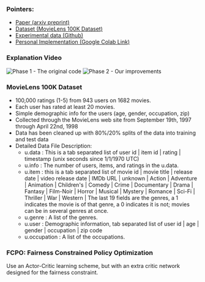 ### Pointers: 
- [Paper (arxiv preprint)](https://arxiv.org/pdf/2101.03584)
- [Dataset (MovieLens 100K Dataset)](https://grouplens.org/datasets/Movielens/)
- [Experimental data (Github)](https://github.com/TobyGE/FCPO)
- [Personal Implementation (Google Colab Link)](https://colab.research.google.com/drive/1ZNfXGe6nSjRmBTUGD2ALOLjtmUfhw96Y#scrollTo=8nuKH3BfrWL3)

### Explanation Video
![Phase 1 - The original code](https://github.com/user-attachments/assets/0d3d5eeb-4ac2-4034-8085-192e8985ea01)
![Phase 2 - Our improvements](https://github.com/user-attachments/assets/b846198b-248c-4de9-9457-326330ed0a55)


### MovieLens 100K Dataset
- 100,000 ratings (1-5) from 943 users on 1682 movies.
- Each user has rated at least 20 movies.
- Simple demographic info for the users (age, gender, occupation, zip)
- Collected through the MovieLens web site from September 19th, 1997 through April 22nd, 1998
- Data has been cleaned up with  80%/20% splits of the data into training and test data
- Detailed Data File Description: 
  - u.data : This is a tab separated list of user id | item id | rating | timestamp (unix seconds since 1/1/1970 UTC)
  - u.info : The number of users, items, and ratings in the u.data.
  - u.item : this is a tab separated list of
              movie id | movie title | release date | video release date |
              IMDb URL | unknown | Action | Adventure | Animation |
              Children's | Comedy | Crime | Documentary | Drama | Fantasy |
              Film-Noir | Horror | Musical | Mystery | Romance | Sci-Fi |
              Thriller | War | Western |
              The last 19 fields are the genres, a 1 indicates the movie
              is of that genre, a 0 indicates it is not; movies can be in
              several genres at once.
  - u.genre : A list of the genres.
  - u.user : Demographic information, tab separated list of
              user id | age | gender | occupation | zip code
  - u.occupation : A list of the occupations.

### FCPO: Fairness Constrained Policy Optimization
Use an Actor-Critic learning scheme, but with an extra critic network designed for the fairness constraint.
